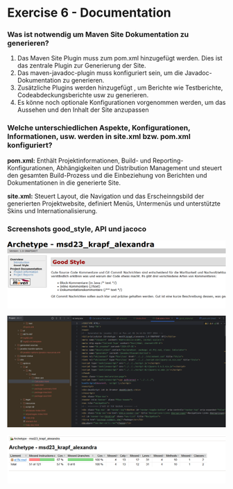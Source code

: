 # Exercise 6 - Documentation

### Was ist notwendig um Maven Site Dokumentation zu generieren?
1. Das Maven Site Plugin muss zum pom.xml hinzugefügt werden. Dies ist das zentrale Plugin zur Generierung der Site.
2. Das maven-javadoc-plugin muss konfiguriert sein, um die Javadoc-Dokumentation zu generieren.
3. Zusätzliche Plugins werden hinzugefügt , um Berichte wie Testberichte, Codeabdeckungsberichte usw zu generieren. 
4. Es könne noch optionale Konfigurationen vorgenommen werden, um das Aussehen und den Inhalt der Site anzupassen

### Welche unterschiedlichen Aspekte, Konfigurationen, Informationen, usw. werden in site.xml bzw. pom.xml konfiguriert?
**pom.xml:**
Enthält Projektinformationen, Build- und Reporting-Konfigurationen, Abhängigkeiten und Distribution Management und steuert den gesamten Build-Prozess und die Einbeziehung von Berichten und Dokumentationen in die generierte Site.

**site.xml:**
Steuert Layout, die Navigation und das Erscheinngsbild der generierten Projektwebsite, definiert Menüs, Untermenüs und unterstützte Skins und Internationalisierung. 

### Screenshots good_style, API und jacoco

![goodstyle](resources/images/ex6_1.png)

![API](resources/images/ex6_2.png)

![jacoco](resources/images/ex6_3.png)
